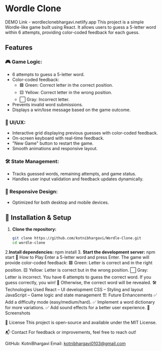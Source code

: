 # Wordle Clone
DEMO Link - wordleclonebhargavi.netlify.app
This project is a simple Wordle-like game built using React. It allows users to guess a 5-letter word within 6 attempts, providing color-coded feedback for each guess.

## Features

### 🎮 Game Logic:
- 6 attempts to guess a 5-letter word.
- Color-coded feedback:
  - 🟩 Green: Correct letter in the correct position.
  - 🟨 Yellow: Correct letter in the wrong position.
  - ⬜ Gray: Incorrect letter.
- Prevents invalid word submissions.
- Displays a win/lose message based on the game outcome.

### 🎨 UI/UX:
- Interactive grid displaying previous guesses with color-coded feedback.
- On-screen keyboard with real-time feedback.
- "New Game" button to restart the game.
- Smooth animations and responsive layout.

### 🛠️ State Management:
- Tracks guessed words, remaining attempts, and game status.
- Handles user input validation and feedback updates dynamically.

### 📱 Responsive Design:
- Optimized for both desktop and mobile devices.

## 🚀 Installation & Setup

1. **Clone the repository:**
   ```sh
   git clone https://github.com/kotnibhargavi/Wordle-Clone.git
   cd wordle-clone
2.**Install dependencies:**
npm install
3. **Start the development server:**
npm start
📝 How to Play
Enter a 5-letter word and press Enter.
The game will provide color-coded feedback:
🟩 Green: Letter is correct and in the right position.
🟨 Yellow: Letter is correct but in the wrong position.
⬜ Gray: Letter is incorrect.
You have 6 attempts to guess the correct word.
If you guess correctly, you win! 🎉 Otherwise, the correct word will be revealed.
🛠️ Technologies Used
React – UI development
CSS – Styling and layout
JavaScript – Game logic and state management
🏗️ Future Enhancements
✅ Add a difficulty mode (easy/medium/hard).
✅ Implement a word dictionary for more variations.
✅ Add sound effects for a better user experience.
📸 Screenshots

📜 License
This project is open-source and available under the MIT License.

📬 Contact
For feedback or improvements, feel free to reach out!

GitHub: KotniBhargavi
Email: kotnibhargavi0103@gmail.com






